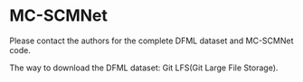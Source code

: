# MC-SCMNet
Please contact the authors for the complete DFML dataset and MC-SCMNet code.

The way to download the DFML dataset: Git LFS(Git Large File Storage).
